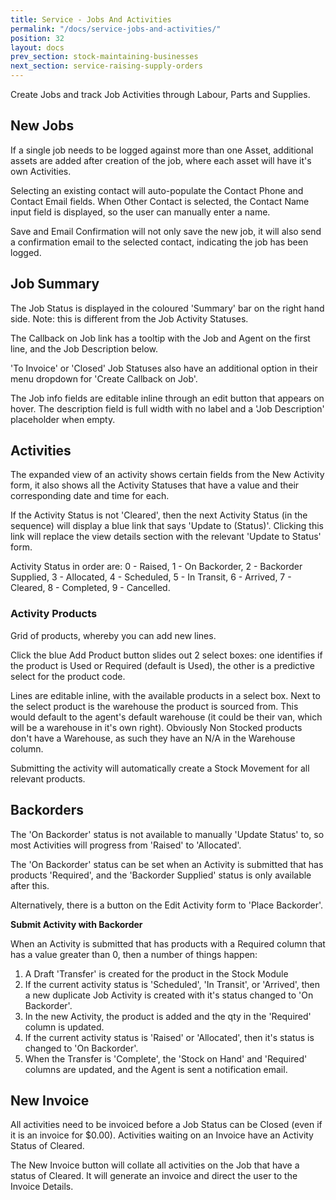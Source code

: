 ```yaml
---
title: Service - Jobs And Activities
permalink: "/docs/service-jobs-and-activities/"
position: 32
layout: docs
prev_section: stock-maintaining-businesses
next_section: service-raising-supply-orders
---
```


Create Jobs and track Job Activities through Labour, Parts and Supplies.

## New Jobs

If a single job needs to be logged against more than one Asset, additional assets are added after creation of the job, where each asset will have it's own Activities.

Selecting an existing contact will auto-populate the Contact Phone and Contact Email fields. When Other Contact is selected, the Contact Name input field is displayed, so the user can manually enter a name.

Save and Email Confirmation will not only save the new job, it will also send a confirmation email to the selected contact, indicating the job has been logged.

## Job Summary

The Job Status is displayed in the coloured 'Summary' bar on the right hand side. Note: this is different from the Job Activity Statuses.

The Callback on Job link has a tooltip with the Job and Agent on the first line, and the Job Description below.

'To Invoice' or 'Closed' Job Statuses also have an additional option in their menu dropdown for 'Create Callback on Job'.

The Job info fields are editable inline through an edit button that appears on hover. The description field is full width with no label and a 'Job Description' placeholder when empty.

## Activities

The expanded view of an activity shows certain fields from the New Activity form, it also shows all the Activity Statuses that have a value and their corresponding date and time for each.

If the Activity Status is not 'Cleared', then the next Activity Status (in the sequence) will display a blue link that says 'Update to (Status)'. Clicking this link will replace the view details section with the relevant 'Update to Status' form.

Activity Status in order are: 0 - Raised, 1 - On Backorder, 2 - Backorder Supplied, 3 - Allocated, 4 - Scheduled, 5 - In Transit, 6 - Arrived, 7 - Cleared, 8 - Completed, 9 - Cancelled.

### Activity Products

Grid of products, whereby you can add new lines.

Click the blue Add Product button slides out 2 select boxes: one identifies if the product is Used or Required (default is Used), the other is a predictive select for the product code.

Lines are editable inline, with the available products in a select box. Next to the select product is the warehouse the product is sourced from. This would default to the agent's default warehouse (it could be their van, which will be a warehouse in it's own right). Obviously Non Stocked products don't have a Warehouse, as such they have an N/A in the Warehouse column.

Submitting the activity will automatically create a Stock Movement for all relevant products.

## Backorders

The 'On Backorder' status is not available to manually 'Update Status' to, so most Activities will progress from 'Raised' to 'Allocated'.

The 'On Backorder' status can be set when an Activity is submitted that has products 'Required', and the 'Backorder Supplied' status is only available after this.

Alternatively, there is a button on the Edit Activity form to 'Place Backorder'.

**Submit Activity with Backorder**

When an Activity is submitted that has products with a Required column that has a value greater than 0, then a number of things happen:

1. A Draft 'Transfer' is created for the product in the Stock Module
2. If the current activity status is 'Scheduled', 'In Transit', or 'Arrived', then a new duplicate Job Activity is created with it's status changed to 'On Backorder'.
3. In the new Activity, the product is added and the qty in the 'Required' column is updated.
4. If the current activity status is 'Raised' or 'Allocated', then it's status is changed to 'On Backorder'.
5. When the Transfer is 'Complete', the 'Stock on Hand' and 'Required' columns are updated, and the Agent is sent a notification email.

## New Invoice

All activities need to be invoiced before a Job Status can be Closed (even if it is an invoice for $0.00). Activities waiting on an Invoice have an Activity Status of Cleared.

The New Invoice button will collate all activities on the Job that have a status of Cleared. It will generate an invoice and direct the user to the Invoice Details.
